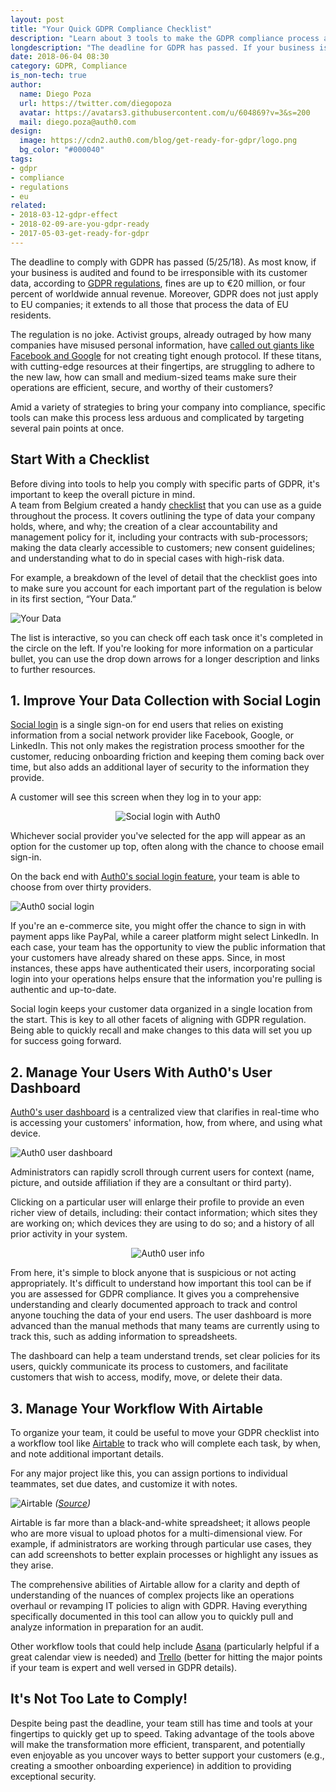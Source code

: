```yaml
---
layout: post
title: "Your Quick GDPR Compliance Checklist"
description: "Learn about 3 tools to make the GDPR compliance process as efficient as possible."
longdescription: "The deadline for GDPR has passed. If your business is audited and found to be out of compliance, fines can be up to €20M. Learn about 3 tools to make the GDPR compliance process as efficient as possible."
date: 2018-06-04 08:30
category: GDPR, Compliance
is_non-tech: true
author:
  name: Diego Poza
  url: https://twitter.com/diegopoza
  avatar: https://avatars3.githubusercontent.com/u/604869?v=3&s=200
  mail: diego.poza@auth0.com
design:
  image: https://cdn2.auth0.com/blog/get-ready-for-gdpr/logo.png
  bg_color: "#000040"
tags:
- gdpr
- compliance
- regulations
- eu
related:
- 2018-03-12-gdpr-effect
- 2018-02-09-are-you-gdpr-ready
- 2017-05-03-get-ready-for-gdpr
---
```


The deadline to comply with GDPR has passed (5/25/18). As most know, if your business is audited and found to be irresponsible with its customer data, according to [GDPR regulations](https://www.gdpreu.org/compliance/fines-and-penalties/), fines are up to €20 million, or four percent of worldwide annual revenue. Moreover, GDPR does not just apply to EU companies; it extends to all those that process the data of EU residents.

The regulation is no joke. Activist groups, already outraged by how many companies have misused personal information, have [called out giants like Facebook and Google](https://www.cnet.com/news/gdpr-google-and-facebook-face-up-to-9-3-billion-in-fines-on-first-day-of-new-privacy-law/) for not creating tight enough protocol. If these titans, with cutting-edge resources at their fingertips, are struggling to adhere to the new law, how can small and medium-sized teams make sure their operations are efficient, secure, and worthy of their customers? 

Amid a variety of strategies to bring your company into compliance, specific tools can make this process less arduous and complicated by targeting several pain points at once. 

## Start With a Checklist

Before diving into tools to help you comply with specific parts of GDPR, it's important to keep the overall picture in mind.  
A team from Belgium created a handy [checklist](https://gdprchecklist.io/) that you can use as a guide throughout the process. It covers outlining the type of data your company holds, where, and why; the creation of a clear accountability and management policy for it, including your contracts with sub-processors; making the data clearly accessible to customers; new consent guidelines; and understanding what to do in special cases with high-risk data. 

For example, a breakdown of the level of detail that the checklist goes into to make sure you account for each important part of the regulation is below in its first section, “Your Data.”

![Your Data](https://cdn.auth0.com/blog/gdpr-checklist/gdpr-yourdata.png)

The list is interactive, so you can check off each task once it's completed in the circle on the left. If you're looking for more information on a particular bullet, you can use the drop down arrows for a longer description and links to further resources.

## 1. Improve Your Data Collection with Social Login

[Social login](https://auth0.com/learn/social-login/) is a single sign-on for end users that relies on existing information from a social network provider like Facebook, Google, or LinkedIn. This not only makes the registration process smoother for the customer, reducing onboarding friction and keeping them coming back over time, but also adds an additional layer of security to the information they provide. 

A customer will see this screen when they log in to your app:

<p align="center">
<img src="https://cdn.auth0.com/blog/gdpr-checklist/what-is-social-login.jpg" alt="Social login with Auth0">
</p>

Whichever social provider you've selected for the app will appear as an option for the customer up top, often along with the chance to choose email sign-in.

On the back end with [Auth0's social login feature](https://auth0.com/learn/social-login/), your team is able to choose from over thirty providers.

![Auth0 social login](https://cdn.auth0.com/blog/gdpr-checklist/auth0-social.png)

If you're an e-commerce site, you might offer the chance to sign in with payment apps like PayPal, while a career platform might select LinkedIn. In each case, your team has the opportunity to view the public information that your customers have already shared on these apps. Since, in most instances, these apps have authenticated their users, incorporating social login into your operations helps ensure that the information you're pulling is authentic and up-to-date. 

Social login keeps your customer data organized in a single location from the start. This is key to all other facets of aligning with GDPR regulation. Being able to quickly recall and make changes to this data will set you up for success going forward.

## 2. Manage Your Users With Auth0's User Dashboard

[Auth0's user dashboard](https://auth0.com/gdpr) is a centralized view that clarifies in real-time who is accessing your customers' information, how, from where, and using what device.

![Auth0 user dashboard](https://cdn.auth0.com/blog/gdpr-checklist/auth0-users.jpg)

Administrators can rapidly scroll through current users for context (name, picture, and outside affiliation if they are a consultant or third party). 

Clicking on a particular user will enlarge their profile to provide an even richer view of details, including: their contact information; which sites they are working on; which devices they are using to do so; and a history of all prior activity in your system.

<p align="center">
<img src="https://cdn.auth0.com/blog/gdpr-checklist/auth0-user.jpg" alt="Auth0 user info">
</p>

From here, it's simple to block anyone that is suspicious or not acting appropriately. It's difficult to understand how important this tool can be if you are assessed for GDPR compliance. It gives you a comprehensive understanding and clearly documented approach to track and control anyone touching the data of your end users. The user dashboard is more advanced than the manual methods that many teams are currently using to track this, such as adding information to spreadsheets.

The dashboard can help a team understand trends, set clear policies for its users, quickly communicate its process to customers, and facilitate customers that wish to access, modify, move, or delete their data.

## 3. Manage Your Workflow With Airtable

To organize your team, it could be useful to move your GDPR checklist into a workflow tool like [Airtable](https://airtable.com/) to track who will complete each task, by when, and note additional important details. 

For any major project like this, you can assign portions to individual teammates, set due dates, and customize it with notes.

![Airtable](https://cdn.auth0.com/blog/gdpr-checklist/pm.jpg)
_([Source](https://guide.airtable.com/project-management/))_

Airtable is far more than a black-and-white spreadsheet; it allows people who are more visual to upload photos for a multi-dimensional view. For example, if administrators are working through particular use cases, they can add screenshots to better explain processes or highlight any issues as they arise. 

The comprehensive abilities of Airtable allow for a clarity and depth of understanding of the nuances of complex projects like an operations overhaul or revamping IT policies to align with GDPR. Having everything specifically documented in this tool can allow you to quickly pull and analyze information in preparation for an audit.   

Other workflow tools that could help include [Asana](https://asana.com/guide/examples/project-management/project-management) (particularly helpful if a great calendar view is needed) and [Trello](https://trello.com/) (better for hitting the major points if your team is expert and well versed in GDPR details).

## It's Not Too Late to Comply!

Despite being past the deadline, your team still has time and tools at your fingertips to quickly get up to speed. Taking advantage of the tools above will make the transformation more efficient, transparent, and potentially even enjoyable as you uncover ways to better support your customers (e.g., creating a smoother onboarding experience) in addition to providing exceptional security.


